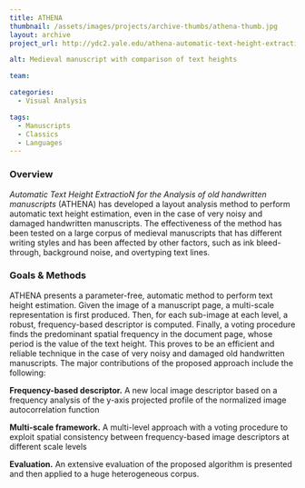 ```yaml
---
title: ATHENA
thumbnail: /assets/images/projects/archive-thumbs/athena-thumb.jpg
layout: archive
project_url: http://ydc2.yale.edu/athena-automatic-text-height-extraction-analysis-old-handwritten-manuscripts

alt: Medieval manuscript with comparison of text heights

team:

categories:
  - Visual Analysis

tags:
  - Manuscripts
  - Classics
  - Languages
---
```


### Overview

*Automatic Text Height ExtractioN for the Analysis of old handwritten manuscripts* (ATHENA) has developed a layout analysis method to perform automatic text height estimation, even in the case of very noisy and damaged handwritten manuscripts. The effectiveness of the method has been tested on a large corpus of medieval manuscripts that has different writing styles and has been affected by other factors, such as ink bleed-through, background noise, and overtyping text lines.

### Goals &amp; Methods

ATHENA presents a parameter-free, automatic method to perform text height estimation. Given the image of a manuscript page, a multi-scale representation is first produced. Then, for each sub-image at each level, a robust, frequency-based descriptor is computed. Finally, a voting procedure finds the predominant spatial frequency in the document page, whose period is the value of the text height. This proves to be an efficient and reliable technique in the case of very noisy and damaged old handwritten manuscripts. The major contributions of the proposed approach include the following:

**Frequency-based descriptor.** A new local image descriptor based on a frequency analysis of the y-axis projected profile of the normalized image autocorrelation function

**Multi-scale framework.** A multi-level approach with a voting procedure to exploit spatial consistency between frequency-based image descriptors at different scale levels

**Evaluation.** An extensive evaluation of the proposed algorithm is presented and then applied to a huge heterogeneous corpus.